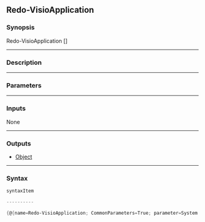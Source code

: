 Redo-VisioApplication
---------------------

### Synopsis

Redo-VisioApplication [<CommonParameters>]

---

### Description

---

### Parameters

---

### Inputs
None

---

### Outputs
* [Object](https://learn.microsoft.com/en-us/dotnet/api/System.Object)

---

### Syntax
```PowerShell
syntaxItem
```
```PowerShell
----------
```
```PowerShell
{@{name=Redo-VisioApplication; CommonParameters=True; parameter=System.Object[]}}
```
